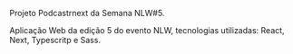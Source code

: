 Projeto Podcastrnext da Semana NLW#5.

Aplicação Web da edição 5 do evento NLW, tecnologias utilizadas:
React, Next, Typescritp e Sass.
